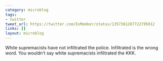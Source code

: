 ```yaml
---
category: microblog
tags:
- twitter
tweet_url: https://twitter.com/ExMember/status/1357361287722795012
links: []
layout: microblog
---
```

White supremacists have not infiltrated the police. Infiltrated is the wrong word. You wouldn’t say white supremacists infiltrated the KKK.
